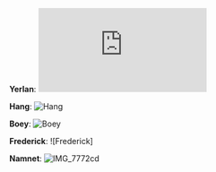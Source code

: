 **Yerlan**:
![Yerlan](https://github.com/captainnccrruunncchh/AAE2004-group-9/files/10055038/CamScanner.07-31-2022.20.05_3.pdf)

**Hang**:
![Hang](file:///C:/Users/moooo/Downloads/WhatsApp%20Image%202022-11-11%20at%207.34.21%20PM.jpeg)

**Boey**:
![Boey]()

**Frederick**:
![Frederick]

**Namnet**:
![IMG_7772cd](https://user-images.githubusercontent.com/116061877/203031765-df082766-f7fe-4ba5-8a27-b08db5bdb43f.jpg)
